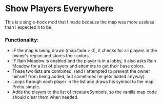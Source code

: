 # Show Players Everywhere

This is a single-hook mod that I made because the map was more useless than I expected it to be.

### Functionality:
* IF the map is being drawn (map.fade > 0), it checks for all players in the owner's region and stores their colors.
* IF Rain Meadow is enabled and the player is in a lobby, it also asks Rain Meadow for a list of players and attempts to get their base colors.
* These two lists are combined, (and I attempted to prevent the owner himself from being added, but sometimes he gets added anyway).
* Loops through each player in the list and draws his symbol to the map. Pretty simple.
* Adds the players to the list of creatureSymbols, so the vanilla map code should clear them when needed.